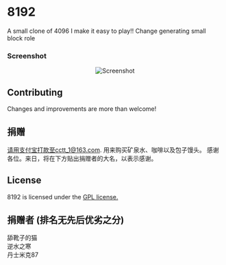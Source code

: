 # 8192
A small clone of 4096
I make it easy to play!! Change generating small block role

### Screenshot

<p align="center">
  <img src="http://pictures.gabrielecirulli.com/2048-20140309-234100.png" alt="Screenshot"/>
</p>


## Contributing
Changes and improvements are more than welcome! 

## 捐赠
请用支付宝打款至cctt_1@163.com. 用来购买矿泉水、咖啡以及包子馒头。 感谢各位。来日，将在下方贴出捐赠者的大名，以表示感谢。

## License
8192 is licensed under the [GPL license.](https://github.com/chillyc/4096/LICENSE)

## 捐赠者 (排名无先后优劣之分)
舔靴子的猫         
逆水之寒         
丹士米克87          
